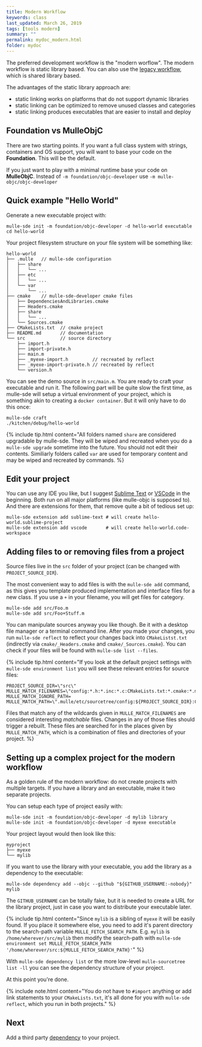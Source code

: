```yaml
---
title: Modern Workflow
keywords: class
last_updated: March 26, 2019
tags: [tools modern]
summary: ""
permalink: mydoc_modern.html
folder: mydoc
---
```


The preferred development workflow is the "modern worflow".
The modern workflow is static library based. You can also use the
[legacy workflow](mydoc_legacy.html), which is shared library based.


The advantages of the static library approach are:

* static linking works on platforms that do not support dynamic libraries
* static linking can be optimized to remove unused classes and categories
* static linking produces executables that are easier to install and deploy


## Foundation vs MulleObjC

There are two starting points. If you want a full class system with strings,
containers and OS support, you will want to base your code on the **Foundation**.
This will be the default.

If you just want to play with a minimal runtime base your code on **MulleObjC**.
Instead of `-m foundation/objc-developer` use `-m mulle-objc/objc-developer`


## Quick example "Hello World"

Generate a new executable project with:

``` console
mulle-sde init -m foundation/objc-developer -d hello-world executable
cd hello-world
```

Your project filesystem structure on your file system will be something like:

```
hello-world
├── .mulle   // mulle-sde configuration
│   ├── share
│   │   └── ...
│   ├── etc
│   │   └── ...
│   └── var
│       └── ...
├── cmake    // mulle-sde-developer cmake files
│   ├── DependenciesAndLibraries.cmake
│   ├── Headers.cmake
│   ├── share   
│   │   └── ...
│   └── Sources.cmake
├── CMakeLists.txt  // cmake project
├── README.md       // documentation
└── src             // source directory
    ├── import.h    
    ├── import-private.h
    ├── main.m
    ├── _myexe-import.h         // recreated by reflect
    ├── _myexe-import-private.h // recreated by reflect
    └── version.h
```

You can see the demo source in `src/main.m`. You are ready to craft your executable and run it. The following
part will be quite slow the first time, as mulle-sde will setup a virtual environment of your project, which 
is something akin to creating a `docker container`. But it will only have to do this once:

``` console
mulle-sde craft
./kitchen/debug/hello-world
```

{% include tip.html content="All folders named `share` are considered upgradable by
mulle-sde. They will be wiped and recreated when you do a `mulle-sde upgrade` sometime
into the future. You should not edit their contents. Similiarly folders called `var`
are used for temporary content and may be wiped and recreated by commands. %}

## Edit your project 

You can use any IDE you like, but I suggest [Sublime Text](https://www.sublimetext.com/) or [VSCode](https://code.visualstudio.com/) in the beginning.
Both run on all major platforms (like mulle-objc is supposed to). And there are extensions for them, 
that remove quite a bit of tedious set up:

```
mulle-sde extension add sublime-text # will create hello-world.sublime-project
mulle-sde extension add vscode       # will create hello-world.code-workspace
```

## Adding files to or removing files from a project

Source files live in the `src` folder of your project (can be changed with `PROJECT_SOURCE_DIR`).

The most convenient way to add files is with the `mulle-sde add` command, as this gives you 
template produced implementation and interface files for a new class. 
If you use a `+` in your filename, you will get files for category.

```
mulle-sde add src/Foo.m
mulle-sde add src/Foo+Stuff.m
```

You can manipulate sources anyway you like though. Be it with a desktop file manager or a terminal 
command line. After you made your changes, you run `mulle-sde reflect` to reflect your changes
back into `CMakeListst.txt` (indirectly via `cmake/_Headers.cmake` and `cmake/_Sources.cmake`). 
You can check if your files will be found with `mulle-sde list --files`.


{% include tip.html content="If you look at the default project settings with `mulle-sde environment list`
you will see these relevant entries for source files:

```
PROJECT_SOURCE_DIR=\"src\"
MULLE_MATCH_FILENAMES=\"config:*.h:*.inc:*.c:CMakeLists.txt:*.cmake:*.m:*.aam\"
MULLE_MATCH_IGNORE_PATH=
MULLE_MATCH_PATH=\".mulle/etc/sourcetree/config:${PROJECT_SOURCE_DIR}:CMakeLists.txt:cmake\"
```

Files that match any of the wildcards given in `MULLE_MATCH_FILENAMES` are
considered interesting *matchable* files. Changes in any of those files
should trigger a rebuilt. These files are searched for in the places given by
`MULLE_MATCH_PATH`, which is a combination of files and directories of your
project. %}


## Setting up a complex project for the modern workflow

As a golden rule of the modern workflow: do not create projects
with multiple targets. If you have a library and an executable, make it two
separate projects.

You can setup each type of project easily with:

```
mulle-sde init -m foundation/objc-developer -d mylib library
mulle-sde init -m foundation/objc-developer -d myexe executable
```

Your project layout would then look like this:

```
myproject
├── myexe
└── mylib
```

If you want to use the library with your executable, you add the library as a
dependency to the executable:

```
mulle-sde dependency add --objc --github "${GITHUB_USERNAME:-nobody}" mylib
```

The `GITHUB_USERNAME` can be totally fake, but it is needed to create a URL
for the library project, just in case you want to distribute your executable
later.


{% include tip.html content="Since `mylib` is a sibling of `myexe` it
will be easily found. If you place it somewhere else, you need to add it's
parent directory to the search-path variable `MULLE_FETCH_SEARCH_PATH`.
E.g. `mylib` is `/home/wherever/src/mylib` then modify the search-path with `mulle-sde environment set MULLE_FETCH_SEARCH_PATH '/home/wherever/src:${MULLE_FETCH_SEARCH_PATH}'`" %}

With `mulle-sde dependency list` or the more low-level `mulle-sourcetree list -ll`
you can see the dependency structure of your project.

At this point you're done.

{% include note.html content="You do not have to `#import` anything or add link
statements to your `CMakeLists.txt`, it's all done for you with
`mulle-sde reflect`, which you run in both projects." %}

## Next

Add a third party [dependency](mydoc_pnp_dependency.html) to your project.
